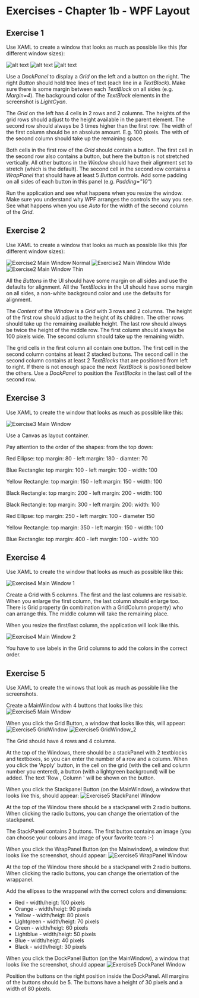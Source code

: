 # Exercises - Chapter 1b - WPF Layout

## Exercise 1
Use XAML to create a window that looks as much as possible like this (for different window sizes):

![alt text][img_mainwindow_normal] 
![alt text][img_mainwindow_wide] 
![alt text][img_mainwindow_thin]
 
Use a *DockPanel* to display a *Grid* on the left and a button on the right.
The right *Button* should hold tree lines of text (each line in a *TextBlock*). 
Make sure there is some margin between each *TextBlock* on all sides (e.g. *Margin=4*). 
The background color of the *TextBlock* elements in the screenshot is *LightCyan*.

The *Grid* on the left has 4 cells in 2 rows and 2 columns. 
The heights of the grid rows should adjust to the height available in the parent element. 
The second row should always be 3 times higher than the first row.
The width of the first column should be an absolute amount. E.g. 100 pixels.
The with of the second column should take up the remaining space.

Both cells in the first row of the *Grid* should contain a button. 
The first cell in the second row also contains a button, but here the button is not stretched vertically. 
All other buttons in the *Window* should have their alignment set to stretch (which is the default). 
The second cell in the second row contains a *WrapPanel* that should have at least 5 *Button* controls. 
Add some padding on all sides of each button in this panel (e.g. *Padding="10"*)

Run the application and see what happens when you resize the window. 
Make sure you understand why WPF arranges the controls the way you see. 
See what happens when you use *Auto* for the width of the second column of the *Grid*.

## Exercise 2
Use XAML to create a window that looks as much as possible like this (for different window sizes):

![Exercise2 Main Window Normal](images/Exercise2_MainWindow_normal.png)
![Exercise2 Main Window Wide](images/Exercise2_MainWindow_wide.png)
![Exercise2 Main Window Thin](images/Exercise2_MainWindow_thin.png)

All the *Buttons* in the UI should have some margin on all sides and use the defaults for alignment.
All the *TextBlocks* in the UI should have some margin on all sides, a non-white background color and use the defaults for alignment. 

The *Content* of the *Window* is a *Grid* with 3 rows and 2 columns.
The height of the first row should adjust to the height of its children. 
The other rows should take up the remaining available height. 
The last row should always be twice the height of the middle row.
The first column should always be 100 pixels wide.
The second column should take up the remaining width. 

The grid cells in the first column all contain one button.
The first cell in the second column contains at least 2 stacked buttons.
The second cell in the second column contains at least 2 *TextBlocks* that are positioned from left to right. If there is not enough space the next *TextBlock* is positioned below the others. 
Use a *DockPanel* to position the *TextBlocks* in the last cell of the second row.

## Exercise 3
Use XAML to create the window that looks as much as possible like this:

![Exercise3 Main Window](images/Exercise3_MainWindow.png)

Use a Canvas as layout container.

Pay attention to the order of the shapes: from the top down:

Red Ellipse: top margin: 80 - left margin: 180 - diamter: 70

Blue Rectangle: top margin: 100 - left margin: 100 - width: 100

Yellow Rectangle: top margin: 150 - left margin: 150 - width: 100

Black Rectangle: top margin: 200 - left margin: 200 - width: 100

Black Rectangle: top margin: 300 - left margin: 200: width: 100

Red Ellipse: top margin: 250 - left margin: 100 - diameter 150

Yellow Rectangle: top margin: 350 - left margin: 150 - width: 100

Blue Rectangle: top margin: 400 - left margin: 100 - width: 100

## Exercise 4
Use XAML to create the window that looks as much as possible like this:

![Exercise4 Main Window 1](images/Exercise4_MainWindow_1.png)

Create a Grid with 5 columns. 
The first and the last columns are resisable. When you enlarge the first column, the last column should enlarge too. There is Grid property (in combination with a GridColumn property) who can arrange this.
The middle column will take the remaining place.

When you resize the first/last column, the application will look like this.

![Exercise4 Main Window 2](images/Exercise4_MainWindow_2.png)

You have to use labels in the Grid columns to add the colors in the correct order.

[img_mainwindow_normal]:images/MainWindow_normal.png "Normal"
[img_mainwindow_wide]:images/MainWindow_wide.png "Wide"
[img_mainwindow_thin]:images/MainWindow_thin.png "Thin"

## Exercise 5
Use XAML to create the winows that look as much as possible like the screenshots.

Create a MainWindow with 4 buttons that looks like this:
![Exercise5 Main Window](images/Exercise5_MainWindow.PNG)

When you click the Grid Button, a window that looks like this, will appear:
![Exercise5 GridWindow](images/Exercise5_GridWindow.PNG)
![Exercise5 GridWindow_2](images/Exercise5_GridWindow_2.PNG)

The Grid should have 4 rows and 4 columns.

At the top of the Windows, there should be a stackPanel with 2 textblocks and textboxes, so you can enter the number of a row and a column. 
When you click the 'Apply' button, in the cell on the grid (with the cell and column number you entered), a button (with a lightgreen background) will be added.
The text 'Row <row>, Column <column>' will be shown on the button.

When you click the Stackpanel Button (on the MainWindow), a window that looks like this, should appear:
![Exercise5 StackPanel Window](images/Exercise5_StackPanelWindow.PNG)
 
At the top of the Window there should be a stackpanel with 2 radio buttons. When clicking the radio buttons, you can change the orientation of the stackpanel.
 
 The StackPanel contains 2 buttons. The first button contains an image (you can choose your colours and image of your favorite team :-)
 
When you click the WrapPanel Button (on the Mainwindow), a window that looks like the screenshot, should appear:
 ![Exercise5 WrapPanel Window](images/Exercise5_WrapPanelWindow.PNG)
 
 At the top of the Window there should be a stackpanel with 2 radio buttons. When clicking the radio buttons, you can change the orientation of the wrappanel.

 Add the ellipses to the wrappanel with the correct colors and dimensions:
 - Red - width/heigt: 100 pixels
 - Orange - width/heigt: 90 pixels
 - Yellow - width/heigt: 80 pixels
 - Lightgreen - width/heigt: 70 pixels
 - Green - width/heigt: 60 pixels
 - Lightblue - width/heigt: 50 pixels
 - Blue - width/heigt: 40 pixels
 - Black - width/heigt: 30 pixels
 
 When you click the DockPanel Button (on the MainWindow), a window that looks like the screenshot, should appear
 ![Exercise5 DockPanel Window](images/Exercise5_DockPanelWindow.PNG)
 
 Position the buttons on the right position inside the DockPanel. All margins of the buttons should be 5. 
 The buttons have a height of 30 pixels and a width of 80 pixels.
 

 
